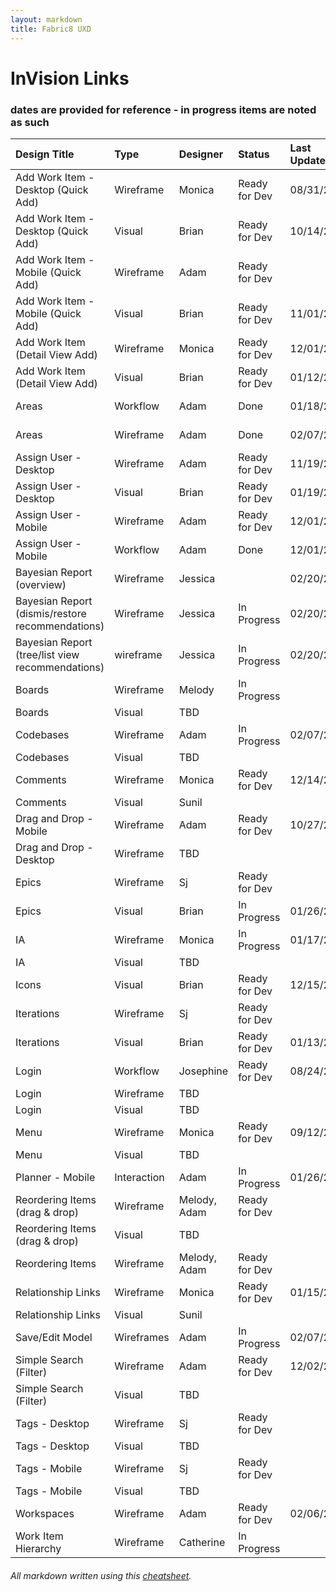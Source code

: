 ```yaml
---
layout: markdown
title: Fabric8 UXD
---
```

# InVision Links
### dates are provided for reference - in progress items are noted as such

| Design Title                                      | Type                  | Designer      | Status            | Last Updated      | Link
| :---                                              |:---                   |:---           |:---               |:---               |:---
| Add Work Item - Desktop (Quick Add)               | Wireframe             | Monica        | Ready for Dev     | 08/31/2016        | [https://redhat.invisionapp.com/share/XS9EZV3WP](https://redhat.invisionapp.com/share/XS9EZV3WP)
| Add Work Item - Desktop (Quick Add)               | Visual                | Brian         | Ready for Dev     | 10/14/2016        | [https://redhat.invisionapp.com/share/NU8YPHLJP](https://redhat.invisionapp.com/share/NU8YPHLJP)
| Add Work Item - Mobile (Quick Add)                | Wireframe             | Adam          | Ready for Dev     |                   | [https://redhat.invisionapp.com/share/KY8LXF5QV](https://redhat.invisionapp.com/share/KY8LXF5QV)
| Add Work Item - Mobile (Quick Add)                | Visual                | Brian         | Ready for Dev     | 11/01/2016        | [https://redhat.invisionapp.com/share/M896L20V2](https://redhat.invisionapp.com/share/M896L20V2)
| Add Work Item (Detail View Add)                   | Wireframe             | Monica        | Ready for Dev     | 12/01/2016        | [https://redhat.invisionapp.com/share/Y39KFTAE7](https://redhat.invisionapp.com/share/Y39KFTAE7)
| Add Work Item (Detail View Add)                   | Visual                | Brian         | Ready for Dev     | 01/12/2016        | [https://redhat.invisionapp.com/share/HJ9YNYX2T](https://redhat.invisionapp.com/share/HJ9YNYX2T)
| Areas                                             | Workflow              | Adam          | Done              | 01/18/2017        | [https://redhat.invisionapp.com/share/67A35QD4B](https://redhat.invisionapp.com/share/67A35QD4B)
| Areas                                             | Wireframe             | Adam          | Done              | 02/07/2017        | [https://redhat.invisionapp.com/share/XCA839ET9](https://redhat.invisionapp.com/share/XCA839ET9)
| Assign User - Desktop                             | Wireframe             | Adam          | Ready for Dev     | 11/19/2016        | [https://redhat.invisionapp.com/share/KT9E5L9JZ](https://redhat.invisionapp.com/share/KT9E5L9JZ)
| Assign User - Desktop                             | Visual                | Brian         | Ready for Dev     | 01/19/2017        | [https://redhat.invisionapp.com/share/VK9L3RIUG](https://redhat.invisionapp.com/share/VK9L3RIUG)
| Assign User - Mobile                              | Wireframe             | Adam          | Ready for Dev     | 12/01/2016        | [https://redhat.invisionapp.com/share/AH8X9RLU3](https://redhat.invisionapp.com/share/AH8X9RLU3)
| Assign User - Mobile                              | Workflow              | Adam          | Done              | 12/01/2016        | [https://redhat.invisionapp.com/share/PW95K913C](https://redhat.invisionapp.com/share/PW95K913C)
| Bayesian Report (overview)                        | Wireframe             | Jessica       |                   | 02/20/2017        | [https://redhat.invisionapp.com/share/G4AJCK6HX](https://redhat.invisionapp.com/share/G4AJCK6HX)
| Bayesian Report (dismis/restore recommendations)  | Wireframe             | Jessica       | In Progress       | 02/20/2017        | [https://redhat.invisionapp.com/share/XVAK22KHZ](https://redhat.invisionapp.com/share/XVAK22KHZ)
| Bayesian Report (tree/list view recommendations)  | wireframe             | Jessica       | In Progress       | 02/20/2017        | [https://redhat.invisionapp.com/share/RJAJCSXX4](https://redhat.invisionapp.com/share/RJAJCSXX4)
| Boards                                            | Wireframe             | Melody        | In Progress       |                   | [https://redhat.invisionapp.com/share/XD9ZNX7M7](https://redhat.invisionapp.com/share/XD9ZNX7M7)
| Boards                                            | Visual                | TBD           |                   |                   |
| Codebases                                         | Wireframe             | Adam          | In Progress       | 02/07/2017        | [https://redhat.invisionapp.com/share/FXACSF1AP](https://redhat.invisionapp.com/share/FXACSF1AP)
| Codebases                                         | Visual                | TBD           |                   |                   |
| Comments                                          | Wireframe             | Monica        | Ready for Dev     | 12/14/2016        | [https://redhat.invisionapp.com/share/6E9OIX4YB](https://redhat.invisionapp.com/share/6E9OIX4YB)
| Comments                                          | Visual                | Sunil         |                   |                   |
| Drag and Drop - Mobile                            | Wireframe             | Adam          | Ready for Dev     | 10/27/2016        | [https://redhat.invisionapp.com/share/K68ZU1HVE](https://redhat.invisionapp.com/share/K68ZU1HVE)
| Drag and Drop - Desktop                           | Wireframe             | TBD           |                   |                   |
| Epics                                             | Wireframe             | Sj            | Ready for Dev     |                   | [https://redhat.invisionapp.com/share/QU9U8D8GF](https://redhat.invisionapp.com/share/QU9U8D8GF)
| Epics                                             | Visual                | Brian         | In Progress       | 01/26/2017        | [https://redhat.invisionapp.com/share/HDA61HNTA](https://redhat.invisionapp.com/share/HDA61HNTA)
| IA                                                | Wireframe             | Monica        | In Progress       | 01/17/2017        | [https://redhat.invisionapp.com/share/QP8Z5FMVM](https://redhat.invisionapp.com/share/QP8Z5FMVM)
| IA                                                | Visual                | TBD           |                   |                   |
| Icons                                             | Visual                | Brian         | Ready for Dev     | 12/15/2016        | [https://redhat.invisionapp.com/share/2F9N0A7WN](https://redhat.invisionapp.com/share/2F9N0A7WN)
| Iterations                                        | Wireframe             | Sj            | Ready for Dev     |                   | [https://redhat.invisionapp.com/share/KA9CAYL7M](https://redhat.invisionapp.com/share/KA9CAYL7M)
| Iterations                                        | Visual                | Brian         | Ready for Dev     | 01/13/2017        | [https://redhat.invisionapp.com/share/FR9R8G6B9](https://redhat.invisionapp.com/share/FR9R8G6B9)
| Login                                             | Workflow              | Josephine     | Ready for Dev     | 08/24/2016        | [https://redhat.invisionapp.com/share/3695K7XAE](https://redhat.invisionapp.com/share/3695K7XAE)
| Login                                             | Wireframe             | TBD           |                   |                   |
| Login                                             | Visual                | TBD           |                   |                   |
| Menu                                              | Wireframe             | Monica        | Ready for Dev     | 09/12/2016        | [https://redhat.invisionapp.com/share/YF8W6CC5Z](https://redhat.invisionapp.com/share/YF8W6CC5Z)
| Menu                                              | Visual                | TBD           |                   |                   |
| Planner - Mobile                                  | Interaction           | Adam          | In Progress       | 01/26/2017        | [https://redhat.invisionapp.com/share/F6A55SUEJ](https://redhat.invisionapp.com/share/F6A55SUEJ)
| Reordering Items (drag & drop)                    | Wireframe             | Melody, Adam  | Ready for Dev     |                   | [https://redhat.invisionapp.com/share/YV9U2DO2R](https://redhat.invisionapp.com/share/YV9U2DO2R)
| Reordering Items (drag & drop)                    | Visual                | TBD           |                   |                   |
| Reordering Items                                  | Wireframe             | Melody, Adam  | Ready for Dev     |                   | [https://redhat.invisionapp.com/share/QXA0GGXA3](https://redhat.invisionapp.com/share/QXA0GGXA3)
| Relationship Links                                | Wireframe             | Monica        | Ready for Dev     | 01/15/2016        | [https://redhat.invisionapp.com/share/M28SSTLRJ](https://redhat.invisionapp.com/share/M28SSTLRJ)
| Relationship Links                                | Visual                | Sunil         |                   |                   |
| Save/Edit Model                                   | Wireframes            | Adam          | In Progress       | 02/07/2017        | [https://redhat.invisionapp.com/share/UAACVQ7XT](https://redhat.invisionapp.com/share/UAACVQ7XT)
| Simple Search (Filter)                            | Wireframe             | Adam          | Ready for Dev     | 12/02/2016        | [https://redhat.invisionapp.com/share/T79EF22F9](https://redhat.invisionapp.com/share/T79EF22F9)
| Simple Search (Filter)                            | Visual                | TBD           |                   |                   |
| Tags - Desktop                                    | Wireframe             | Sj            | Ready for Dev     |                   | [https://redhat.invisionapp.com/share/6E8ZFBF2Q](https://redhat.invisionapp.com/share/6E8ZFBF2Q)
| Tags - Desktop                                    | Visual                | TBD           |                   |                   |
| Tags - Mobile                                     | Wireframe             | Sj            | Ready for Dev     |                   | [https://redhat.invisionapp.com/share/3792FJ4K4](https://redhat.invisionapp.com/share/3792FJ4K4)
| Tags - Mobile                                     | Visual                | TBD           |                   |                   |
| Workspaces                                        | Wireframe             | Adam          | Ready for Dev     | 02/06/2017        | [https://redhat.invisionapp.com/share/GUABZY4PQ](https://redhat.invisionapp.com/share/GUABZY4PQ)
| Work Item Hierarchy                               | Wireframe             | Catherine     | In Progress       |                   | [https://redhat.invisionapp.com/share/YVA4PGYA3](https://redhat.invisionapp.com/share/YVA4PGYA3)

###### All markdown written using this [cheatsheet](https://github.com/adam-p/markdown-here/wiki/Markdown-Cheatsheet).
